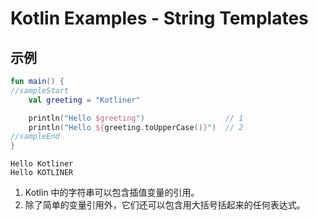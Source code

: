 # Kotlin Examples - String Templates

## 示例

```kt
fun main() {
//sampleStart
    val greeting = "Kotliner"

    println("Hello $greeting")                  // 1
    println("Hello ${greeting.toUpperCase()}")  // 2
//sampleEnd
}
```

```
Hello Kotliner
Hello KOTLINER
```

1. Kotlin 中的字符串可以包含插值变量的引用。
2. 除了简单的变量引用外，它们还可以包含用大括号括起来的任何表达式。
